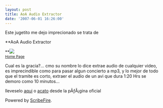 ```yaml
---
layout: post
title: AoA Audio Extractor
date: '2007-06-01 16:26:00'
---
```



<div xmlns="http://www.w3.org/1999/xhtml">Este jugetito me dejo imprecionado se trata de  
  
<span class="small-bold">**AoA Audio Extractor  
  
**![](http://www.aoamedia.com/images/audio-green.jpg)  
<small>[Home Page](http://www.aoamedia.com/audioextractor.htm)</small>  
  
</span>Cual es la gracia?… cmo su nombre lo dice extrae audio de cualquier video, es imprecindible como para pasar algun concierto a mp3, y lo mejor de todo que el tramite es corto, extraer el audio de un avi que dura 1:20 Hrs se demoro como 10 minutos…  
  
lleveselo [aqui](http://www.gigasize.com/get.php/1218928/audioextractorbydebianman.rar) o [acato](http://www.aoamedia.com/audioextractor.exe) desde la pÃƒÂ¡gina oficial  
  
Powered by [ScribeFire](http://scribefire.com/).

</div>
